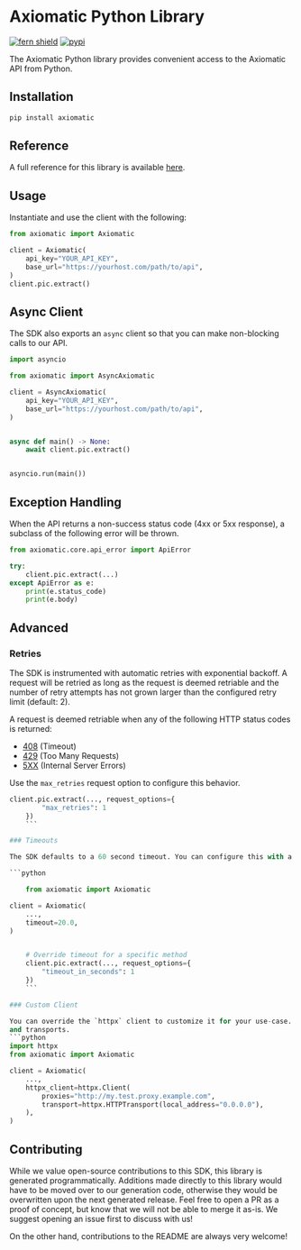 # Axiomatic Python Library

[![fern shield](https://img.shields.io/badge/%F0%9F%8C%BF-Built%20with%20Fern-brightgreen)](https://buildwithfern.com?utm_source=github&utm_medium=github&utm_campaign=readme&utm_source=https%3A%2F%2Fgithub.com%2Ffern-demo%2Faxiomatic-python-sdk)
[![pypi](https://img.shields.io/pypi/v/axiomatic)](https://pypi.python.org/pypi/axiomatic)

The Axiomatic Python library provides convenient access to the Axiomatic API from Python.

## Installation

```sh
pip install axiomatic
```

## Reference

A full reference for this library is available [here](./reference.md).

## Usage

Instantiate and use the client with the following:

```python
from axiomatic import Axiomatic

client = Axiomatic(
    api_key="YOUR_API_KEY",
    base_url="https://yourhost.com/path/to/api",
)
client.pic.extract()
```

## Async Client

The SDK also exports an `async` client so that you can make non-blocking calls to our API.

```python
import asyncio

from axiomatic import AsyncAxiomatic

client = AsyncAxiomatic(
    api_key="YOUR_API_KEY",
    base_url="https://yourhost.com/path/to/api",
)


async def main() -> None:
    await client.pic.extract()


asyncio.run(main())
```

## Exception Handling

When the API returns a non-success status code (4xx or 5xx response), a subclass of the following error
will be thrown.

```python
from axiomatic.core.api_error import ApiError

try:
    client.pic.extract(...)
except ApiError as e:
    print(e.status_code)
    print(e.body)
```

## Advanced

### Retries

The SDK is instrumented with automatic retries with exponential backoff. A request will be retried as long
as the request is deemed retriable and the number of retry attempts has not grown larger than the configured
retry limit (default: 2).

A request is deemed retriable when any of the following HTTP status codes is returned:

- [408](https://developer.mozilla.org/en-US/docs/Web/HTTP/Status/408) (Timeout)
- [429](https://developer.mozilla.org/en-US/docs/Web/HTTP/Status/429) (Too Many Requests)
- [5XX](https://developer.mozilla.org/en-US/docs/Web/HTTP/Status/500) (Internal Server Errors)

Use the `max_retries` request option to configure this behavior.

```python
client.pic.extract(..., request_options={
        "max_retries": 1
    })
    ```

### Timeouts

The SDK defaults to a 60 second timeout. You can configure this with a timeout option at the client or request level.

```python

    from axiomatic import Axiomatic

client = Axiomatic(
    ...,
    timeout=20.0,
)


    # Override timeout for a specific method
    client.pic.extract(..., request_options={
        "timeout_in_seconds": 1
    })
    ```

### Custom Client

You can override the `httpx` client to customize it for your use-case. Some common use-cases include support for proxies
and transports.
```python
import httpx
from axiomatic import Axiomatic

client = Axiomatic(
    ...,
    httpx_client=httpx.Client(
        proxies="http://my.test.proxy.example.com",
        transport=httpx.HTTPTransport(local_address="0.0.0.0"),
    ),
)
```

## Contributing

While we value open-source contributions to this SDK, this library is generated programmatically.
Additions made directly to this library would have to be moved over to our generation code,
otherwise they would be overwritten upon the next generated release. Feel free to open a PR as
a proof of concept, but know that we will not be able to merge it as-is. We suggest opening
an issue first to discuss with us!

On the other hand, contributions to the README are always very welcome!

